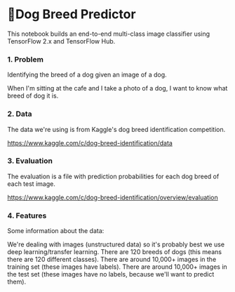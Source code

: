 # 🐶Dog Breed Predictor
This notebook builds an end-to-end multi-class image classifier using TensorFlow 2.x and TensorFlow Hub.

### 1. Problem
Identifying the breed of a dog given an image of a dog.

When I'm sitting at the cafe and I take a photo of a dog, I want to know what breed of dog it is.

### 2. Data
The data we're using is from Kaggle's dog breed identification competition.

https://www.kaggle.com/c/dog-breed-identification/data

### 3. Evaluation
The evaluation is a file with prediction probabilities for each dog breed of each test image.

https://www.kaggle.com/c/dog-breed-identification/overview/evaluation

### 4. Features
Some information about the data:

We're dealing with images (unstructured data) so it's probably best we use deep learning/transfer learning. There are 120 breeds of dogs (this means there are 120 different classes). There are around 10,000+ images in the training set (these images have labels). There are around 10,000+ images in the test set (these images have no labels, because we'll want to predict them).
